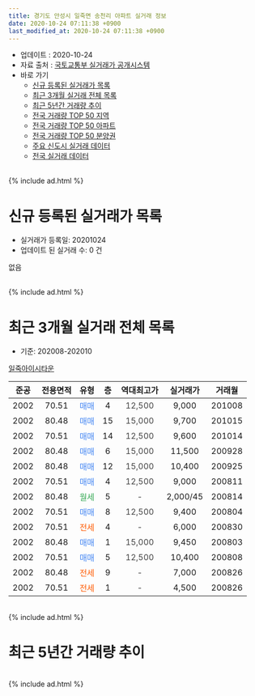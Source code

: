 ```yaml
---
title: 경기도 안성시 일죽면 송천리 아파트 실거래 정보
date: 2020-10-24 07:11:38 +0900
last_modified_at: 2020-10-24 07:11:38 +0900
---
```


* 업데이트 : 2020-10-24
* 자료 출처 : [국토교통부 실거래가 공개시스템](http://rt.molit.go.kr)
* 바로 가기
    * [신규 등록된 실거래가 목록](#신규-등록된-실거래가-목록)
    * [최근 3개월 실거래 전체 목록](#최근-3개월-실거래-전체-목록)
    * [최근 5년간 거래량 추이](#최근-5년간-거래량-추이)
    * [전국 거래량 TOP 50 지역](https://inasie.github.io/apt-trade-info/최근-3개월-전국에서-가장-거래가-많이-발생한-지역)
    * [전국 거래량 TOP 50 아파트](https://inasie.github.io/apt-trade-info/최근-3개월-전국에서-가장-거래가-많이-발생한-아파트)
    * [전국 거래량 TOP 50 분양권](https://inasie.github.io/apt-trade-info/최근-3개월-전국에서-가장-거래가-많이-발생한-분양권)
    * [주요 신도시 실거래 데이터](https://inasie.github.io/apt-trade-info/주요-신도시)
    * [전국 실거래 데이터](https://inasie.github.io/apt-trade-info/전국)
<br>
{% include ad.html %}
<br>

# 신규 등록된 실거래가 목록
* 실거래가 등록일: 20201024
* 업데이트 된 실거래 수: 0 건

없음

<br>
{% include ad.html %}
<br>

# 최근 3개월 실거래 전체 목록
* 기준: 202008-202010


[일죽아이시타운](https://search.naver.com/search.naver?query=%EA%B2%BD%EA%B8%B0%EB%8F%84+%EC%95%88%EC%84%B1%EC%8B%9C+%EC%9D%BC%EC%A3%BD%EB%A9%B4+%EC%86%A1%EC%B2%9C%EB%A6%AC+%EC%9D%BC%EC%A3%BD%EC%95%84%EC%9D%B4%EC%8B%9C%ED%83%80%EC%9A%B4)

|준공|전용면적|유형|층|역대최고가|실거래가|거래월|
|:---:|:---:|:---:|:---:|:---:|:---:|:---:|
|2002|70.51|<span style="color:#4285f3">매매</span>|4|<span style="color:#444444">12,500</span>|9,000|201008|
|2002|80.48|<span style="color:#4285f3">매매</span>|15|<span style="color:#444444">15,000</span>|9,700|201015|
|2002|70.51|<span style="color:#4285f3">매매</span>|14|<span style="color:#444444">12,500</span>|9,600|201014|
|2002|80.48|<span style="color:#4285f3">매매</span>|6|<span style="color:#444444">15,000</span>|11,500|200928|
|2002|80.48|<span style="color:#4285f3">매매</span>|12|<span style="color:#444444">15,000</span>|10,400|200925|
|2002|70.51|<span style="color:#4285f3">매매</span>|4|<span style="color:#444444">12,500</span>|9,000|200811|
|2002|80.48|<span style="color:#34a853">월세</span>|5|<span style="color:#444444">-</span>|2,000/45|200814|
|2002|70.51|<span style="color:#4285f3">매매</span>|8|<span style="color:#444444">12,500</span>|9,400|200804|
|2002|70.51|<span style="color:#ff5a00">전세</span>|4|<span style="color:#444444">-</span>|6,000|200830|
|2002|80.48|<span style="color:#4285f3">매매</span>|1|<span style="color:#444444">15,000</span>|9,450|200803|
|2002|70.51|<span style="color:#4285f3">매매</span>|5|<span style="color:#444444">12,500</span>|10,400|200808|
|2002|80.48|<span style="color:#ff5a00">전세</span>|9|<span style="color:#444444">-</span>|7,000|200826|
|2002|70.51|<span style="color:#ff5a00">전세</span>|1|<span style="color:#444444">-</span>|4,500|200826|


<br>
{% include ad.html %}
<br>

# 최근 5년간 거래량 추이


<div style="width:100%;">
    <canvas id="deal_progress" height="200"></canvas>
</div>

<script>
new Chart(document.getElementById("deal_progress"), {
    type: 'line',
    data: {
        labels: ['201510','201511','201512','201601','201602','201603','201604','201605','201606','201607','201608','201609','201610','201611','201612','201701','201702','201703','201704','201705','201706','201707','201708','201709','201710','201711','201712','201801','201802','201803','201804','201805','201806','201807','201808','201809','201810','201811','201812','201901','201902','201903','201904','201905','201906','201907','201908','201909','201910','201911','201912','202001','202002','202003','202004','202005','202006','202007','202008','202009','202010'],
        datasets: [{
            label: '매매',
            pointRadius: 1,
            data: [10, 4, 5, 1, 2, 11, 4, 4, 1, 1, 3, 1, 2, 4, 8, 6, 7, 2, 1, 4, 2, 2, 6, 1, 2, 2, 3, 3, 6, 2, 3, 3, 5, 2, 5, 2, 2, 2, 3, 4, 1, 3, 1, 5, 1, 2, 0, 0, 1, 1, 2, 1, 3, 3, 6, 5, 2, 3, 4, 2, 3],
            borderColor: "rgba(255, 201, 14, 1)",
            backgroundColor: "rgba(255, 201, 14, 0.5)",
            fill: false,
            lineTension: 0
        },{
            label: '전월세',
            pointRadius: 1,
            data: [3, 1, 1, 2, 6, 4, 4, 0, 0, 2, 2, 2, 1, 0, 1, 2, 3, 2, 2, 3, 0, 1, 2, 1, 0, 2, 4, 6, 0, 4, 1, 2, 2, 2, 1, 2, 2, 0, 0, 4, 2, 1, 1, 0, 0, 0, 2, 2, 3, 2, 0, 0, 4, 1, 2, 2, 0, 1, 4, 0, 0],
            borderColor: "rgba(0, 141, 185, 1)",
            backgroundColor: "rgba(0, 141, 185, 0.5)",
            fill: false,
            lineTension: 0
        }
        ]
    },
    options: {
        responsive: true,
        title: {
            display: false
        },
        tooltips: {
            mode: 'index',
            intersect: false
        },
        hover: {
            mode: 'nearest',
            intersect: true
        },
        scales: {
            xAxes: [{
                display: true,
                scaleLabel: {
                    display: true,
                    labelString: '년/월'
                }
            }],
            yAxes: [{
                display: true,
                ticks: {
                    suggestedMin: 0,
                },
                scaleLabel: {
                    display: true,
                    labelString: '실거래 수'
                }
            }]
        }
    }
});

</script>


<br>
{% include ad.html %}
<br>

